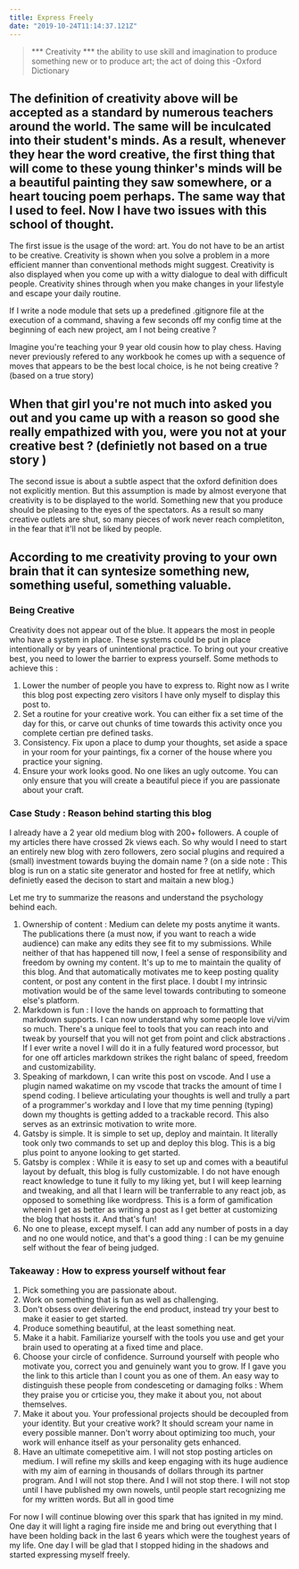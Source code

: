 ```yaml
---
title: Express Freely
date: "2019-10-24T11:14:37.121Z"
---
```


> *** Creativity ***
> ​the ability to use skill and imagination to produce something new or to produce art; 
> the act of doing this
>  -Oxford Dictionary

The definition of creativity above will be accepted as a standard by numerous teachers around the world. The same will be inculcated into their student's minds. As a result, whenever they hear the word creative, the first thing that will come to these young thinker's minds will be a beautiful painting they saw somewhere, or a heart toucing poem perhaps. The same way that I used to feel.
Now I have two issues with this school of thought. 
---
The first issue is the usage of the word: art. You do not have to be an artist to be creative. Creativity is shown when you solve a problem in a more efficient manner than conventional methods might suggest. Creativity is also displayed when you come up with a witty dialogue to deal with difficult people. Creativity shines through when you make changes in your lifestyle and escape your daily routine.

If I write a node module that sets up a predefined .gitignore file at the execution of a command, shaving a few seconds off my config time at the beginning of each new project, am I not being creative ?

Imagine you're teaching your 9 year old cousin how to play chess. Having never previously refered to any workbook he comes up with a sequence of moves that  appears to be the best local choice, is he not being creative ? (based on a true story)

When that girl you're not much into asked you out and you came up with a reason so good she really empathized with you, were you not at your creative best ? (definietly not based on a true story )
---

The second issue is about a subtle aspect that the oxford definition does not explicitly mention. But this assumption is made by almost everyone that creativity is to be displayed to the world. Something new that you produce should be pleasing to the eyes of the spectators. As a result so many creative outlets are shut, so many pieces of work never reach completiton, in the fear that it'll not be liked by people.

According to me creativity proving to your own brain that it can syntesize something new, something useful, something valuable. 
---
### Being Creative
Creativity does not appear out of the blue. It appears the most in people who have  a system in place. These systems could be put in place intentionally or by years of unintentional practice. To bring out your creative best, you need to lower the barrier to express yourself. Some methods to achieve this :
1. Lower the number of people you have to express to. Right now as I write this blog post expecting zero visitors I have only myself to display this post to.
2. Set a routine for your creative work. You can either fix a set time of the day for this, or carve out chunks of time towards this activity once you complete certian pre defined tasks.
3. Consistency. Fix upon a place to dump your thoughts, set aside a space in your room for your paintings, fix a corner of the house where you practice your signing.
4. Ensure your work looks good. No one likes an ugly outcome. You can only ensure that you will create a beautiful piece if you are passionate about your craft.

### Case Study : Reason behind starting this blog

I already have a 2 year old medium blog with 200+ followers. A couple of my articles there have crossed 2k views each. So why would I need to start an entirely new blog with zero followers, zero social plugins and required a (small) investment towards buying the domain name ? (on a side note : This blog is run on a static site generator and hosted for free at netlify, which definietly eased the decison to start and maitain a new blog.)

Let me try to summarize the reasons and understand the psychology behind each.
1. Ownership of content : Medium can delete my posts anytime it wants. The publications there (a must now, if you want to reach a wide audience) can make any edits they see fit to my submissions. While neither of that has happened till now, I feel a sense of responsibility and freedom by owning my content. It's up to me to maintain the quality of this blog. And that automatically motivates me to keep posting quality content, or post any content in the first place. I doubt I my intrinsic motivation would be of the same level towards contributing to someone else's platform. 
2. Markdown is fun : I love the hands on approach to formatting that markdown supports. I can now understand why some people love vi/vim so much. There's a unique feel to tools that you can reach into and tweak by yourself that you will not get from point and click abstractions . If I ever write a novel I will do it in a fully featured word processor, but for one off articles markdown strikes the right balanc of speed, freedom and customizability.
3. Speaking of markdown, I can write this post on vscode. And I use a plugin named wakatime on my vscode that tracks the amount of time I spend coding. I believe articulating your thoughts is well and trully a part of a programmer's workday and  I love that my time penning (typing) down my thoughts is getting added to a trackable record. This also serves as an extrinsic motivation to write more.
4. Gatsby is simple. It is simple to set up, deploy and maintain. It literally took only two commands to set up and deploy this blog. This is a big plus point to anyone looking to get started.
5. Gatsby is complex : While it is easy to set up and comes with a beautiful layout by defualt, this blog is fully customizable. I do not have enough react knowledge to tune it fully to my liking yet, but I will keep learning and tweaking, and all that I learn will be tranferrable to any react job, as opposed to something like wordpress. This is a form of gamification wherein I get as better as writing a post as I get better at customizing the blog that hosts it. And that's fun!
6. No one to please, except myself. I can add any number of posts in a day and no one would notice, and that's a good thing : I can be my genuine self without the fear of being judged.

### Takeaway : How to express yourself without fear
1. Pick something you are passionate about.
2. Work on something that is fun as well as challenging.
3. Don't obsess over delivering the end product, instead try your best to make it easier to get started.
4. Produce something beautiful, at the least something neat.
5. Make it a habit. Familiarize yourself with the tools you use and get your brain used to operating at a fixed time and place.
6. Choose your circle of confidence. Surround yourself with people who motivate you, correct you and genuinely want you to grow. If I gave you the link to this article than I count you as one of them. An easy way to distinguish these people from condesceting or damaging folks : Whem they praise you or crticise you, they make it about you, not about themselves.
7. Make it about you. Your professional projects should be decoupled from your identity. But your creative work? It should scream your name in every possible manner. Don't worry about optimizing too much, your work will enhance itself as your personality gets enhanced.
8. Have an ultimate  comepetitive aim. I will not stop posting articles on medium. I will refine my skills and keep engaging with its huge audience with my aim of earning in thousands of dollars through its partner program. And I will not stop there. And I will not stop there. I will not stop until I have published my own nowels, until people start recognizing me for my written words. But all in good time
   
For now I will continue blowing over this spark that has ignited in my mind. One day it will light a raging fire inside me and bring out everything that I have been holding back in the last 6 years which were the toughest years of my life. One day I will be glad that I stopped hiding in the shadows and started expressing myself freely.